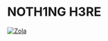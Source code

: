 # NOTH1NG H3RE
[![Zola](https://github.com/trillnepill/blog/actions/workflows/ci.yml/badge.svg)](https://github.com/trillnepill/blog/actions/workflows/ci.yml)
